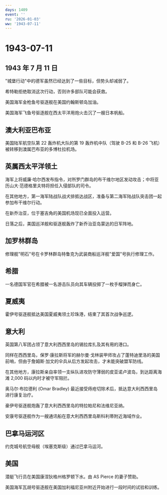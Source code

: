```yaml
---
days: 1409
event: ''
ru: '2026-01-03'
ww: '1943-07-11'
---
```


# 1943-07-11

## 1943 年 7 月 11 日

"城堡行动"中的德军虽然已经达到了一些目标，但势头却减弱了。

希特勒拒绝取消这次行动，否则许多部队可能会获救。

美国海军金枪鱼号驱逐舰在美国约翰斯顿岛加油。

美国海军飞鱼号驱逐舰在西太平洋用炮火击沉了一艘日本帆船。

## 澳大利亚巴布亚

美国陆军航空队第 22 轰炸机大队的第 19 轰炸机中队（驾驶 B-25 和 B-26
飞机）被转移到澳属巴布亚的多博杜拉机场。

## 英属西太平洋领土

海军上将威廉·哈尔西发布指令，对所罗门群岛的布干维尔地区发动攻击；中将亚历山大·范德格里夫特将担任入侵部队的司令。

在其他地方，第一海军陆战队战犬排抵达战区，准备与第二海军陆战队突击团一起参加布干维尔行动。

在新乔治亚，位于塞吉角的美国机场现已全面投入运营。

日落之后，美国巡洋舰和驱逐舰轰炸了新乔治亚岛蒙达的日军阵地。

## 加罗林群岛

修理舰"明石"号在卡罗林群岛特鲁克为武装商船巡洋舰"爱国"号执行修理工作。

## 希腊

一名德国军官在希腊被一名游击队员向其车辆投掷了一枚手榴弹而身亡。

## 夏威夷

霍伊号驱逐舰抵达美国夏威夷领土珍珠港，结束了其首次战争巡逻。

## 意大利

英国第八军团占领了意大利西西里岛的锡拉库扎及其有用的港口。

同样在西西里岛，保罗·康拉斯将军的赫尔曼·戈林装甲师攻占了蓬特迪里洛的美国前哨，但由于詹姆斯·加文的伞兵从后方发起攻击，才未能突破盟军防线。

在其他地方，康拉斯亲自率领一支纵队进攻防守薄弱的皮亚诺卢波岛，到达距离海滩
2,000 码以内时才被守军阻拦。

奥马尔·布拉德利 (Omar Bradley)
最近接受痔疮切除术后，抵达意大利西西里岛进行康复治疗。

豪伊号驱逐舰炮轰了意大利西西里岛的特拉帕尼和法维尼亚纳。

安康号驱逐舰作为一艘通讯船在意大利西西里岛斯科利蒂附近海域作业。

## 巴拿马运河区

约克城号航空母舰（埃塞克斯级）通过巴拿马运河。

## 美国

潜艇飞行员在美国康涅狄格州格罗顿下水。由 AS Pierce 的妻子赞助。

美国海军瓦胡号驱逐舰在美国加利福尼亚州附近开始进行一段时间的试验和训练。